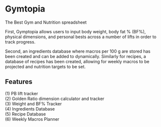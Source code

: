 # Gymtopia
The Best Gym and Nutrition spreadsheet

First, Gymptopia allows users to input body weight, body fat % (BF%), physical dimensions, and personal bests across a number of lifts in order to 
track progress. 

Second, an ingredients database where macros per 100 g are stored has been created and can be added to dynamically. Similarly for recipes, a database of
recipes has been created, allowing for weekly macros to be projected and nutrition targets to be set. 






## Features

(1) PB lift tracker<br>
(2) Golden Ratio dimension calculator and tracker<br>
(3) Weight and BF% Tracker<br>
(4) Ingredients Database <br>
(5) Recipe Database <br>
(6) Weekly Macros Planner <br> 








